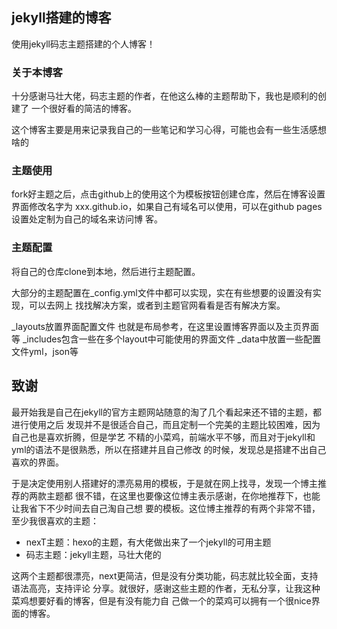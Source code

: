 ## jekyll搭建的博客

使用jekyll码志主题搭建的个人博客！

### 关于本博客

十分感谢马壮大佬，码志主题的作者，在他这么棒的主题帮助下，我也是顺利的创建了
一个很好看的简洁的博客。

这个博客主要是用来记录我自己的一些笔记和学习心得，可能也会有一些生活感想啥的

### 主题使用

fork好主题之后，点击github上的使用这个为模板按钮创建仓库，然后在博客设置界面修改名字为
xxx.github.io，如果自己有域名可以使用，可以在github pages设置处定制为自己的域名来访问博
客。

### 主题配置

将自己的仓库clone到本地，然后进行主题配置。

大部分的主题配置在_config.yml文件中都可以实现，实在有些想要的设置没有实现，可以去网上
找找解决方案，或者到主题官网看看是否有解决方案。

_layouts放置界面配置文件 也就是布局参考，在这里设置博客界面以及主页界面等
_includes包含一些在多个layout中可能使用的界面文件
_data中放置一些配置文件yml，json等


## 致谢

最开始我是自己在jekyll的官方主题网站随意的淘了几个看起来还不错的主题，都进行使用之后
发现并不是很适合自己，而且定制一个完美的主题比较困难，因为自己也是喜欢折腾，但是学艺
不精的小菜鸡，前端水平不够，而且对于jekyll和yml的语法不是很熟悉，所以在搭建并且自己修改
的时候，发现总是搭建不出自己喜欢的界面。

于是决定使用别人搭建好的漂亮易用的模板，于是就在网上找寻，发现一个博主推荐的两款主题都
很不错，在这里也要像这位博主表示感谢，在你地推荐下，也能让我省下不少时间去自己淘自己想
要的模板。这位博主推荐的有两个非常不错，至少我很喜欢的主题：

- nexT主题：hexo的主题，有大佬做出来了一个jekyll的可用主题
- 码志主题：jekyll主题，马壮大佬的

这两个主题都很漂亮，next更简洁，但是没有分类功能，码志就比较全面，支持语法高亮，支持评论
分享。就很好，感谢这些主题的作者，无私分享，让我这种菜鸡想要好看的博客，但是有没有能力自
己做一个的菜鸡可以拥有一个很nice界面的博客。
